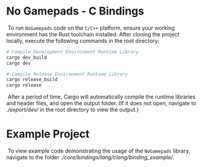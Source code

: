 # No Gamepads - C Bindings

​	To run `NoGamepads` code on the `C/C++` platform, ensure your working environment has the Rust toolchain installed. After cloning the project locally, execute the following commands in the root directory:

```bash
# Compile Development Environment Runtime Library
cargo dev_build
cargo dev

# Compile Release Environment Runtime Library
cargo release_build
cargo release
```

​	After a period of time, Cargo will automatically compile the runtime libraries and header files, and open the output folder. (If it does not open, navigate to *./export/dev/* in the root directory to view the output.)

# Example Project

​	To view example code demonstrating the usage of the `NoGamepads` library, navigate to the folder *./core/bindings/lang/clang/binding_example/*.
